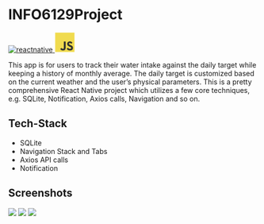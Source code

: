 # INFO6129Project

<p>
<a href="https://reactnative.dev/" target="_blank" rel="noreferrer"> <img src="https://reactnative.dev/img/header_logo.svg" alt="reactnative" width="40" height="40"/> </a>
<a href="https://developer.mozilla.org/en-US/docs/Web/JavaScript" target="_blank" rel="noreferrer"> <img src="https://raw.githubusercontent.com/devicons/devicon/master/icons/javascript/javascript-original.svg" alt="javascript" width="40" height="40"/> </a>
</p>

This app is for users to track their water intake against the daily target while keeping a history of monthly average. The daily target is customized based on the current weather and the user’s physical parameters. This is a pretty comprehensive React Native project which utilizes a few core techniques, 
e.g. SQLite, Notification, Axios calls, Navigation and so on.

## Tech-Stack

* SQLite
* Navigation Stack and Tabs
* Axios API calls
* Notification

## Screenshots

<p float="left">
  <img src="./screenshots/6129-P-1.png" width="280" style="border:5px white;"/>
  <img src="./screenshots/6129-P-2.png" width="280" style="border:5px white;"/>  
  <img src="./screenshots/6129-P-3.png" width="280" style="border:50px #000000;"/>  
</p?
